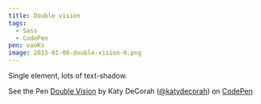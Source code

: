 ```yaml
---
title: Double vision
tags:
  - Sass
  - CodePen
pen: vaoKs
image: 2013-01-08-double-vision-0.png
---
```


Single element, lots of text-shadow.

<p data-height="400" data-theme-id="97" data-slug-hash="vaoKs" data-user="katydecorah" data-default-tab="result" class='codepen'>See the Pen <a href='http://codepen.io/katydecorah/pen/vaoKs'>Double Vision</a> by Katy DeCorah (<a href='http://codepen.io/katydecorah'>@katydecorah</a>) on <a href='http://codepen.io'>CodePen</a></p>
